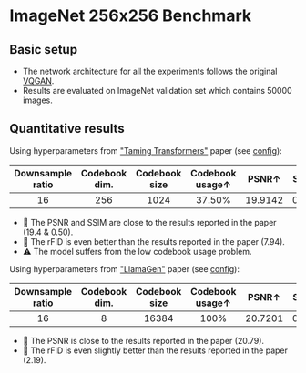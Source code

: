 # ImageNet 256x256 Benchmark



## Basic setup

- The network architecture for all the experiments follows the original [VQGAN](../models/autoencoder/vqgan_net.py).
- Results are evaluated on ImageNet validation set which contains 50000 images.



## Quantitative results

Using hyperparameters from ["Taming Transformers"](http://arxiv.org/abs/2012.09841) paper (see [config](../configs/imagenet256/vqgan-taming.yaml)):

|  Downsample ratio   | Codebook dim. | Codebook size | Codebook usage↑ |  PSNR↑  | SSIM↑  | LPIPS↓ | rFID↓  |
|:-------------------:|:-------------:|:-------------:|:---------------:|:-------:|:------:|:------:|:------:|
|         16          |      256      |     1024      |     37.50%      | 19.9142 | 0.5052 | 0.1778 | 5.8165 |

- ️🌱 The PSNR and SSIM are close to the results reported in the paper (19.4 & 0.50).
- ️🌱 The rFID is even better than the results reported in the paper (7.94).
- ⚠️ The model suffers from the low codebook usage problem.



Using hyperparameters from ["LlamaGen"](http://arxiv.org/abs/2406.06525) paper (see [config](../configs/imagenet256/vqgan-llamagen.yaml)):

|  Downsample ratio  | Codebook dim. | Codebook size | Codebook usage↑ |  PSNR↑  | SSIM↑  | LPIPS↓ | rFID↓  |
|:------------------:|:-------------:|:-------------:|:---------------:|:-------:|:------:|:------:|:------:|
|         16         |       8       |     16384     |      100%       | 20.7201 | 0.5509 | 0.1385 | 2.1073 |

- ️🌱 The PSNR is close to the results reported in the paper (20.79).
- ️🌱 The rFID is even slightly better than the results reported in the paper (2.19).
